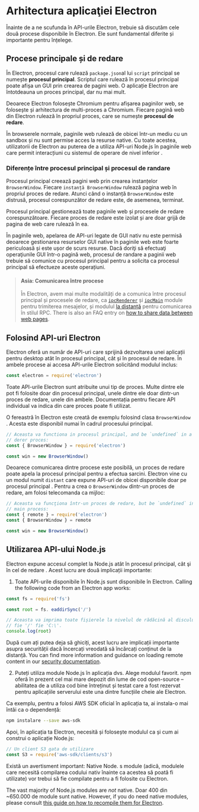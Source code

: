 # Arhitectura aplicaţiei Electron

Înainte de a ne scufunda în API-urile Electron, trebuie să discutăm cele două procese disponibile în Electron. Ele sunt fundamental diferite și importante pentru înțelege.

## Procese principale și de redare

În Electron, procesul care rulează `package.json`al lui `script` principal se numește __procesul principal__. Scriptul care rulează în procesul principal poate afișa un GUI prin crearea de pagini web. O aplicație Electron are întotdeauna un proces principal, dar nu mai mult.

Deoarece Electron folosește Chromium pentru afișarea paginilor web, se folosește și arhitectura de multi-proces a Chromium. Fiecare pagină web din Electron rulează în propriul proces, care se numește __procesul de redare__.

În browserele normale, paginile web rulează de obicei într-un mediu cu un sandbox și nu sunt permise acces la resurse native. Cu toate acestea, utilizatorii de Electron au puterea de a utiliza API-uri Node.js în paginile web care permit interacțiuni cu sistemul de operare de nivel inferior .

### Diferențe între procesul principal și procesul de randare

Procesul principal creează pagini web prin crearea instanțelor `BrowserWindow`. Fiecare `instanță BrowserWindow` rulează pagina web în propriul proces de redare. Atunci când o instanță `BrowserWindow` este distrusă, procesul corespunzător de redare este, de asemenea, terminat.

Procesul principal gestionează toate paginile web și procesele de redare corespunzătoare. Fiecare proces de redare este izolat și are doar grijă de pagina de web care rulează în ea.

În paginile web, apelarea de API-uri legate de GUI nativ nu este permisă deoarece gestionarea resurselor GUI native în paginile web este foarte periculoasă și este ușor de scurs resurse. Dacă doriţi să efectuaţi operaţiunile GUI într-o pagină web, procesul de randare a paginii web trebuie să comunice cu procesul principal pentru a solicita ca procesul principal să efectueze aceste operațiuni.

> #### Asia: Comunicarea între procese
> 
> În Electron, avem mai multe modalități de a comunica între procesul principal și procesele de redare, ca [`ipcRenderer`](../api/ipc-renderer.md) și [`ipcMain`](../api/ipc-main.md) module pentru trimiterea mesajelor, și modulul [la distanță](../api/remote.md) pentru comunicarea în stilul RPC. There is also an FAQ entry on [how to share data between web pages][share-data].

## Folosind API-uri Electron

Electron oferă un număr de API-uri care sprijină dezvoltarea unei aplicații pentru desktop atât în procesul principal, cât și în procesul de redare. În ambele procese ai accesa API-urile Electron solicitând modulul inclus:

```javascript
const electron = require('electron')
```

Toate API-urile Electron sunt atribuite unui tip de proces. Multe dintre ele pot fi folosite doar din procesul principal, unele dintre ele doar dintr-un proces de redare, unele din ambele. Documentația pentru fiecare API individual va indica din care proces poate fi utilizat.

O fereastră în Electron este creată de exemplu folosind clasa `BrowserWindow` . Acesta este disponibil numai în cadrul procesului principal.

```javascript
// Aceasta va functiona in procesul principal, and be `undefined` in a
// derer proces:
const { BrowserWindow } = require('electron')

const win = new BrowserWindow()
```

Deoarece comunicarea dintre procese este posibilă, un proces de redare poate apela la procesul principal pentru a efectua sarcini. Electron vine cu un modul numit `distant` care expune API-uri de obicei disponibile doar pe procesul principal . Pentru a crea o `BrowserWindow` dintr-un proces de redare, am folosi telecomanda ca mijloc:

```javascript
// Aceasta va funcţiona într-un proces de redare, but be `undefined` in the
// main process:
const { remote } = require('electron')
const { BrowserWindow } = remote

const win = new BrowserWindow()
```

## Utilizarea API-ului Node.js

Electron expune accesul complet la Node.js atât în procesul principal, cât şi în cel de redare . Acest lucru are două implicații importante:

1) Toate API-urile disponibile în Node.js sunt disponibile în Electron. Calling the following code from an Electron app works:

```javascript
const fs = require('fs')

const root = fs. eaddirSync('/')

// Aceasta va imprima toate fișierele la nivelul de rădăcină al discului,
// fie '/' fie 'C:\'.
console.log(root)
```

După cum ați putea deja să ghiciți, acest lucru are implicații importante asupra securității dacă încercați vreodată să încărcați conținut de la distanță. You can find more information and guidance on loading remote content in our [security documentation][security].

2) Puteți utiliza module Node.js în aplicația dvs. Alege modulul favorit. npm oferă în prezent cel mai mare depozit din lume de cod open-source – abilitatea de a utiliza cod bine întreținut și testat care a fost rezervat pentru aplicațiile serverului este una dintre funcțiile cheie ale Electron.

Ca exemplu, pentru a folosi AWS SDK oficial în aplicația ta, ai instala-o mai întâi ca o dependență:

```sh
npm instalare --save aws-sdk
```

Apoi, în aplicația ta Electron, necesită și folosește modulul ca și cum ai construi o aplicație Node.js:

```javascript
// Un client S3 gata de utilizare
const S3 = require('aws-sdk/clients/s3')
```

Există un avertisment important: Native Node. s module (adică, modulele care necesită compilarea codului nativ înainte ca acestea să poată fi utilizate) vor trebui să fie compilate pentru a fi folosite cu Electron.

The vast majority of Node.js modules are _not_ native. Doar 400 din ~650.000 de module sunt native. However, if you do need native modules, please consult [this guide on how to recompile them for Electron][native-node].

[security]: ./security.md
[native-node]: ./using-native-node-modules.md
[share-data]: ../faq.md#how-to-share-data-between-web-pages
